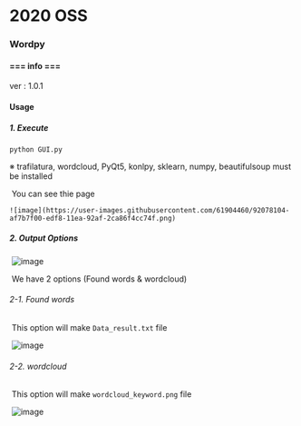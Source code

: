 # 2020 OSS



### Wordpy



#### === info ===

ver : 1.0.1



#### Usage

##### 1. Execute

`python GUI.py`

※ trafilatura, wordcloud, PyQt5, konlpy, sklearn, numpy, beautifulsoup must be 	installed



​	You can see thie page

   	![image](https://user-images.githubusercontent.com/61904460/92078104-af7b7f00-edf8-11ea-92af-2ca86f4cc74f.png)



##### 2. Output Options

​	![image](https://user-images.githubusercontent.com/61904460/92078546-6f68cc00-edf9-11ea-818c-4f3702fb6db4.png)

​	We have 2 options (Found words & wordcloud)



###### 	2-1. Found words

​			This option will make `Data_result.txt` file

​			![image](https://user-images.githubusercontent.com/61904460/92078126-b86c5080-edf8-11ea-9621-1de2061bc8a2.png)



###### 	2-2. wordcloud

​			This option will make `wordcloud_keyword.png` file

​			![image](https://user-images.githubusercontent.com/61904460/92078145-befac800-edf8-11ea-8c94-daab2bff1249.png)
